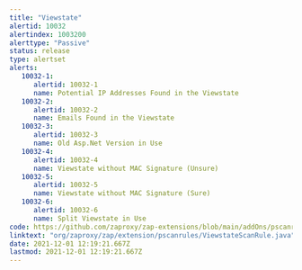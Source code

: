 ```yaml
---
title: "Viewstate"
alertid: 10032
alertindex: 1003200
alerttype: "Passive"
status: release
type: alertset
alerts:
   10032-1:
      alertid: 10032-1
      name: Potential IP Addresses Found in the Viewstate
   10032-2:
      alertid: 10032-2
      name: Emails Found in the Viewstate
   10032-3:
      alertid: 10032-3
      name: Old Asp.Net Version in Use
   10032-4:
      alertid: 10032-4
      name: Viewstate without MAC Signature (Unsure)
   10032-5:
      alertid: 10032-5
      name: Viewstate without MAC Signature (Sure)
   10032-6:
      alertid: 10032-6
      name: Split Viewstate in Use
code: https://github.com/zaproxy/zap-extensions/blob/main/addOns/pscanrules/src/main/java/org/zaproxy/zap/extension/pscanrules/ViewstateScanRule.java
linktext: "org/zaproxy/zap/extension/pscanrules/ViewstateScanRule.java"
date: 2021-12-01 12:19:21.667Z
lastmod: 2021-12-01 12:19:21.667Z
---
```

